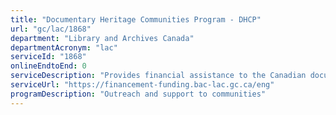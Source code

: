 ```yaml
---
title: "Documentary Heritage Communities Program - DHCP"
url: "gc/lac/1868"
department: "Library and Archives Canada"
departmentAcronym: "lac"
serviceId: "1868"
onlineEndtoEnd: 0
serviceDescription: "Provides financial assistance to the Canadian documentary heritage community with the goal of ensuring that Canada’s continuing memory is documented and accessible to current and future generations. Organizations may apply for funding through the annual call for proposals on Library and Archives Canada (LAC) Funding Portal."
serviceUrl: "https://financement-funding.bac-lac.gc.ca/eng"
programDescription: "Outreach and support to communities"
---
```

